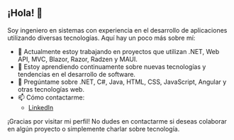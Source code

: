 ## ¡Hola! 👋

Soy ingeniero en sistemas con experiencia en el desarrollo de aplicaciones utilizando diversas tecnologías. Aquí hay un poco más sobre mí:

- 🔭 Actualmente estoy trabajando en proyectos que utilizan .NET, Web API, MVC, Blazor, Razor, Radzen y MAUI.
- 🌱 Estoy aprendiendo continuamente sobre nuevas tecnologías y tendencias en el desarrollo de software.
- 💬 Pregúntame sobre .NET, C#, Java, HTML, CSS, JavaScript, Angular y otras tecnologías web.
- 📫 Cómo contactarme: 
  -  [LinkedIn](https://www.linkedin.com/in/alvaro-k%C3%BA-b096a3244/)

¡Gracias por visitar mi perfil! No dudes en contactarme si deseas colaborar en algún proyecto o simplemente charlar sobre tecnología.
